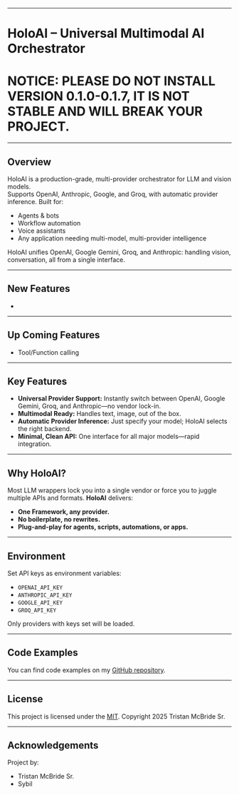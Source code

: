 ﻿
---

# HoloAI – Universal Multimodal AI Orchestrator

# NOTICE: PLEASE DO NOT INSTALL VERSION 0.1.0-0.1.7, IT IS NOT STABLE AND WILL BREAK YOUR PROJECT.

---

## Overview

HoloAI is a production-grade, multi-provider orchestrator for LLM and vision models.  
Supports OpenAI, Anthropic, Google, and Groq, with automatic provider inference.
Built for:

* Agents & bots
* Workflow automation
* Voice assistants
* Any application needing multi-model, multi-provider intelligence

HoloAI unifies OpenAI, Google Gemini, Groq, and Anthropic: handling vision, conversation, all from a single interface.

---

## New Features

* 

---

## Up Coming Features

* Tool/Function calling

---

## Key Features

* **Universal Provider Support:**
  Instantly switch between OpenAI, Google Gemini, Groq, and Anthropic—no vendor lock-in.
* **Multimodal Ready:**
  Handles text, image, out of the box.
* **Automatic Provider Inference:**
  Just specify your model; HoloAI selects the right backend.
* **Minimal, Clean API:**
  One interface for all major models—rapid integration.

---

## Why HoloAI?

Most LLM wrappers lock you into a single vendor or force you to juggle multiple APIs and formats.
**HoloAI** delivers:

* **One Framework, any provider.**
* **No boilerplate, no rewrites.**
* **Plug-and-play for agents, scripts, automations, or apps.**

---

## Environment

Set API keys as environment variables:

* `OPENAI_API_KEY`
* `ANTHROPIC_API_KEY`
* `GOOGLE_API_KEY`
* `GROQ_API_KEY`

Only providers with keys set will be loaded.

---

## Code Examples

You can find code examples on my [GitHub repository](https://github.com/TristanMcBrideSr/TechBook).

---

## License

This project is licensed under the [MIT](LICENSE).
Copyright 2025 Tristan McBride Sr.

---

## Acknowledgements

Project by:
- Tristan McBride Sr.
- Sybil

